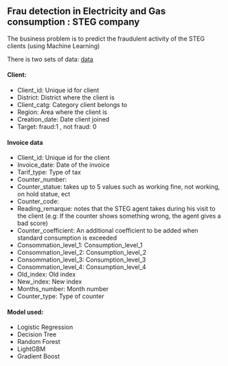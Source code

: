 ## Frau detection in Electricity and Gas consumption : STEG company 

The business problem is to predict the fraudulent activity of the STEG clients (using Machine Learning)

There is two sets of data: [data](https://zindi.africa/competitions/fraud-detection-in-electricity-and-gas-consumption-challenge/data)

#### Client:
- Client_id: Unique id for client
- District: District where the client is
- Client_catg: Category client belongs to
- Region: Area where the client is
- Creation_date: Date client joined
- Target: fraud:1 , not fraud: 0

#### Invoice data
- Client_id: Unique id for the client
- Invoice_date: Date of the invoice
- Tarif_type: Type of tax
- Counter_number:
- Counter_statue: takes up to 5 values such as working fine, not working, on hold statue, ect
- Counter_code:
- Reading_remarque: notes that the STEG agent takes during his visit to the client (e.g: If the counter shows something wrong, the agent gives a bad score)
- Counter_coefficient: An additional coefficient to be added when standard consumption is exceeded
- Consommation_level_1: Consumption_level_1
- Consommation_level_2: Consumption_level_2
- Consommation_level_3: Consumption_level_3
- Consommation_level_4: Consumption_level_4
- Old_index: Old index
- New_index: New index
- Months_number: Month number
- Counter_type: Type of counter

#### Model used: 
- Logistic Regression 
- Decision Tree 
- Random Forest 
- LightGBM
- Gradient Boost